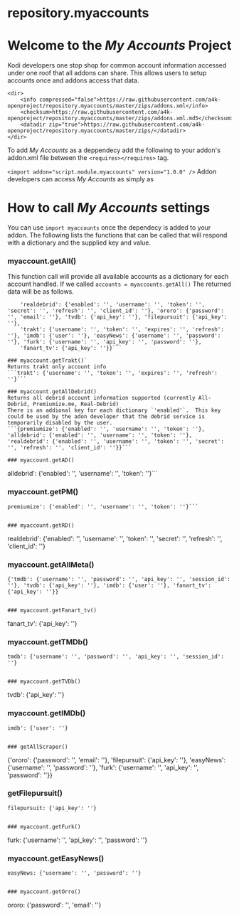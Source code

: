 # repository.myaccounts

# Welcome to the *My Accounts* Project
Kodi developers one stop shop for common account information accessed under one roof that all addons can share.  This allows users to setup accounts once and addons access that data.
```
<dir>
    <info compressed="false">https://raw.githubusercontent.com/a4k-openproject/repository.myaccounts/master/zips/addons.xml</info>
    <checksum>https://raw.githubusercontent.com/a4k-openproject/repository.myaccounts/master/zips/addons.xml.md5</checksum>
    <datadir zip="true">https://raw.githubusercontent.com/a4k-openproject/repository.myaccounts/master/zips/</datadir>
</dir>
```

To add *My Accounts* as a deppendecy
add the following to your addon's addon.xml file between the `<requires></requires>` tag.

`<import addon="script.module.myaccounts" version="1.0.0" />`
Addon developers can access *My Accounts* as simply as

# How to call *My Accounts* settings 

You can use `import myaccounts` once the dependecy is added to your addon.  The following lists the functions that can be called that will respond with a dictionary and the supplied key and value.

### myaccount.getAll()
This function call will provide all available accounts as a dictionary for each account handled.  If we called `accounts = myaccounts.getAll()` The returned data will be as follows.
```accounts ={'premiumize': {'enabled': '', username': '', 'token': ''}, 'alldebrid': {'enabled': '', 'username': '', 'token': ''}, 'tmdb': {'username': '', 'password': '', 'api_key': '', 'session_id': ''},
	'realdebrid': {'enabled': '', 'username': '', 'token': '', 'secret': '', 'refresh': '', 'client_id': ''}, 'ororo': {'password': '', 'email': ''}, 'tvdb': {'api_key': ''}, 'filepursuit': {'api_key': ''},
	'trakt': {'username': '', 'token': '', 'expires': '', 'refresh': ''}, 'imdb': {'user': ''}, 'easyNews': {'username': '', 'password': ''}, 'furk': {'username': '', 'api_key': '', 'password': ''},
	'fanart_tv': {'api_key': ''}}```

### myaccount.getTrakt()`
Returns trakt only account info
```trakt': {'username': '', 'token': '', 'expires': '', 'refresh': ''}```

### myaccount.getAllDebrid()
Returns all debrid account information supported (currently All-Debrid, Premiumize.me, Real-Debrid)
There is an addional key for each dictionary `'enabled'`.  This key could be used by the adon developer that the debrid service is temporarily disabled by the user.
```{premiumize': {'enabled': '', 'username': '', 'token': ''}, 'alldebrid': {'enabled': '', 'username': '', 'token': ''}, 'realdebrid': {'enabled': '', 'username': '', 'token': '', 'secret': '', 'refresh': '', 'client_id': ''}}```

### myaccount.getAD()
 ```
 alldebrid': {'enabled': '', 'username': '', 'token': ''}```
 
 ### myaccount.getPM()
 ```
 premiumize': {'enabled': '', 'username': '', 'token': ''}```
 

### myaccount.getRD()
```
realdebrid': {'enabled': '', 'username': '', 'token': '', 'secret': '', 'refresh': '', 'client_id': ''}


### myaccount.getAllMeta()
```
{'tmdb': {'username': '', 'password': '', 'api_key': '', 'session_id': ''}, 'tvdb': {'api_key': ''}, 'imdb': {'user': ''}, 'fanart_tv': {'api_key': ''}}


### myaccount.getFanart_tv()
```
fanart_tv': {'api_key': ''}


### myaccount.getTMDb()
```
tmdb': {'username': '', 'password': '', 'api_key': '', 'session_id': ''}


### myaccount.getTVDb()
```
tvdb': {'api_key': ''}


### myaccount.getIMDb()
```
imdb': {'user': ''}


### getAllScraper()
```
{'ororo': {'password': '', 'email': ''}, 'filepursuit': {'api_key': ''}, 'easyNews': {'username': '', 'password': ''}, 'furk': {'username': '', 'api_key': '', 'password': ''}}


### getFilepursuit()
```
filepursuit: {'api_key': ''}


### myaccount.getFurk()
```
furk: {'username': '', 'api_key': '', 'password': ''}


### myaccount.getEasyNews()
```
easyNews: {'username': '', 'password': ''}


### myaccount.getOrro()
```
ororo: {'password': '', 'email': ''}
